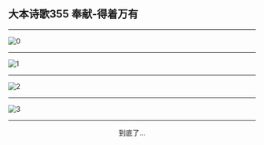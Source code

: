 
## 大本诗歌355 奉献-得着万有
        
<div id="aplayer0"></div>

---

<img alt="0" data-original="/data/d0355/0">

---

<img alt="1" data-original="/data/d0355/1">

---

<img alt="2" data-original="/data/d0355/2">

---

<img alt="3" data-original="/data/d0355/3">

---

<p style="text-align: center">到底了...</p>

<script src="/js/dist-view.js"></script>

<script>
MAIN.id = 'd0355';
        
const ap0 = new APlayer({
    container: document.getElementById('aplayer0'),
    volume: 1,
    loop: 'none',
    preload: 'none',
    audio: [{
        name: '大本诗歌355.mp3',
        artist: '大本诗歌',
        url: 'https://res.wx.qq.com/voice/getvoice?mediaid=MzI0NTk3MDM5M18yMjQ3NDkxODQ5',
        cover: '/favicon'
    }]
});
</script>
